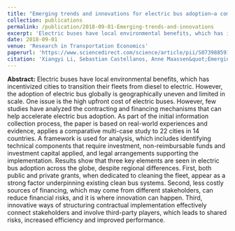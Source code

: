 ```yaml
---
title: "Emerging trends and innovations for electric bus adoption—a comparative case study of contracting and financing of 22 cities in the Americas, Asia-Pacific, and Europe"
collection: publications
permalink: /publication/2018-09-01-Emerging-trends-and-innovations
excerpt: 'Electric buses have local environmental benefits, which has incentivized cities to transition their fleets from diesel to electric. However, the adoption of electric bus globally is geographically uneven and limited in scale. One issue is the high upfront cost of electric buses. However, few studies have analyzed the contracting and financing mechanisms that can help accelerate electric bus adoption. As part of the initial information collection process, the paper is based on real-world experiences and evidence, applies a comparative multi-case study to 22 cities in 14 countries.'
date: 2018-09-01
venue: 'Research in Transportation Economics'
paperurl: 'https://www.sciencedirect.com/science/article/pii/S0739885917302330'
citation: 'Xiangyi Li, Sebastian Castellanos, Anne Maassen&quot;Emerging trends and innovations for electric bus adoption—a comparative case study of contracting and financing of 22 cities in the Americas, Asia-Pacific, and Europe&quot;<i>Research in Transportation Economics</i>.69, 470-481'
---
```

<b>Abstract:</b>
Electric buses have local environmental benefits, which has incentivized cities to transition their fleets from diesel to electric. However, the adoption of electric bus globally is geographically uneven and limited in scale. One issue is the high upfront cost of electric buses. However, few studies have analyzed the contracting and financing mechanisms that can help accelerate electric bus adoption. As part of the initial information collection process, the paper is based on real-world experiences and evidence, applies a comparative multi-case study to 22 cities in 14 countries. A framework is used for analysis, which includes identifying technical components that require investment, non-reimbursable funds and investment capital applied, and legal arrangements supporting the implementation. Results show that three key elements are seen in electric bus adoption across the globe, despite regional differences. First, both public and private grants, when dedicated to cleaning the fleet, appear as a strong factor underpinning existing clean bus systems. Second, less costly sources of financing, which may come from different stakeholders, can reduce financial risks, and it is where innovation can happen. Third, innovative ways of structuring contractual implementation effectively connect stakeholders and involve third-party players, which leads to shared risks, increased efficiency and improved performance.
